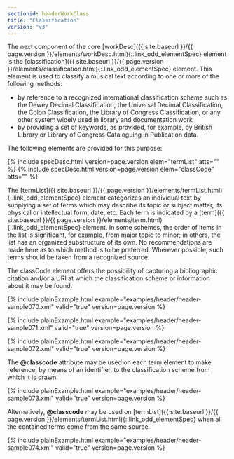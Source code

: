 ```yaml
---
sectionid: headerWorkClass
title: "Classification"
version: "v3"
---
```




The next component of the core [workDesc]({{ site.baseurl }}/{{ page.version }}/elements/workDesc.html){:.link_odd_elementSpec} element is the [classification]({{ site.baseurl }}/{{ page.version }}/elements/classification.html){:.link_odd_elementSpec} element. This element is used to classify a musical text
according to one or more of the following methods:


- by reference to a recognized international classification scheme such as the Dewey
Decimal Classification, the Universal Decimal Classification, the Colon Classification,
the Library of Congress Classification, or any other system widely used in library
and
documentation work
- by providing a set of keywords, as provided, for example, by British Library or
Library of Congress Cataloguing in Publication data.

The following elements are provided for this purpose:



{% include specDesc.html version=page.version elem="termList" atts="" %}
{% include specDesc.html version=page.version elem="classCode" atts="" %}



The [termList]({{ site.baseurl }}/{{ page.version }}/elements/termList.html){:.link_odd_elementSpec} element categorizes an individual text by supplying a
set of terms which may describe its topic or subject matter, its physical or intellectual
form, date, etc. Each term is indicated by a [term]({{ site.baseurl }}/{{ page.version }}/elements/term.html){:.link_odd_elementSpec} element. In some
schemes, the order of items in the list is significant, for example, from major topic
to
minor; in others, the list has an organized substructure of its own. No recommendations
are
made here as to which method is to be preferred. Wherever possible, such terms should
be
taken from a recognized source.

The classCode element offers the possibility of capturing a bibliographic citation
and/or a
URI at which the classification scheme or information about it may be found.

{% include plainExample.html example="examples/header/header-sample070.xml" valid="true" version=page.version %}

{% include plainExample.html example="examples/header/header-sample071.xml" valid="true" version=page.version %}

{% include plainExample.html example="examples/header/header-sample072.xml" valid="true" version=page.version %}

The **@classcode** attribute may be used on each term element to make reference, by
means of an identifier, to the classification scheme from which it is drawn.

{% include plainExample.html example="examples/header/header-sample073.xml" valid="true" version=page.version %}

Alternatively, **@classcode** may be used on [termList]({{ site.baseurl }}/{{ page.version }}/elements/termList.html){:.link_odd_elementSpec} when all
the contained terms come from the same source.

{% include plainExample.html example="examples/header/header-sample074.xml" valid="true" version=page.version %}

